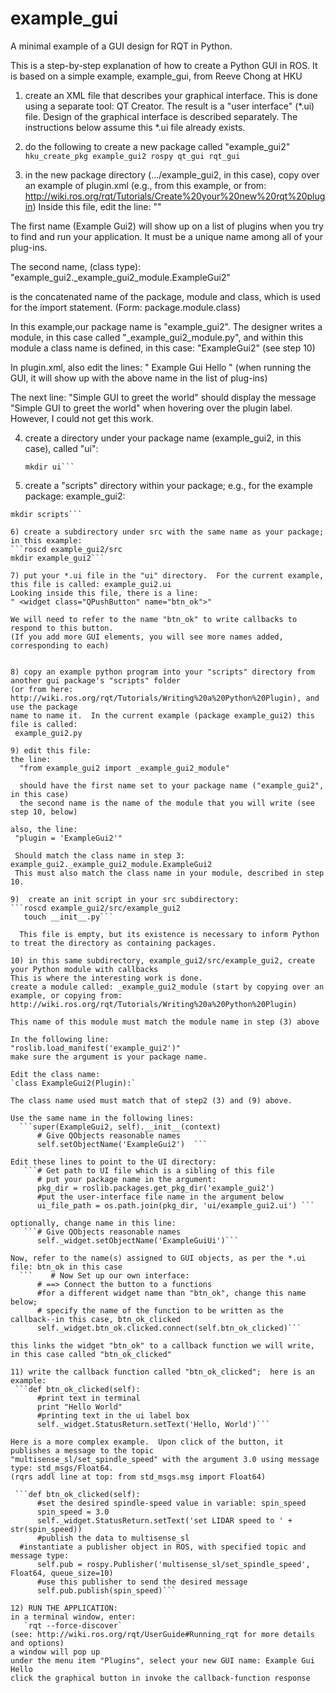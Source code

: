 # example_gui

A minimal example of a GUI design for RQT in Python.  

This is a step-by-step explanation of how to create a Python GUI in ROS.
It is based on a simple example, example_gui, from Reeve Chong at HKU

1) create an XML file that describes your graphical interface.  This is done using a separate tool:
QT Creator.  The result is a "user interface" (*.ui) file.  Design of the graphical interface is
described separately.  The instructions below assume this *.ui file already exists.


2) do the following to create a new package called "example_gui2"
  `hku_create_pkg example_gui2 rospy qt_gui rqt_gui`


3)  in the new package directory (.../example_gui2, in this case), copy over an example of
  plugin.xml (e.g., from this example, or from:  http://wiki.ros.org/rqt/Tutorials/Create%20your%20new%20rqt%20plugin)
  Inside this file, edit the line:
 "<class name="Example Gui2" type="example_gui2._example_gui2_module.ExampleGui2" base_class_type="rqt_gui_py::Plugin">"
 
The first name (Example Gui2) will show up on a list of plugins when you try to find and run your application.  It must be
a unique name among all of your plug-ins.  


The second name, (class type):
  "example_gui2._example_gui2_module.ExampleGui2"

is the concatenated name of the package, module and class, 
which is used for the import statement. (Form: package.module.class) 

In this example,our package name is "example_gui2".  The designer writes a module, in this case called
"_example_gui2_module.py", and within this module a class name is defined, in this case:  "ExampleGui2" (see step 10)

In plugin.xml, also edit the lines:
     " <label>Example Gui Hello</label>  "
  (when running the GUI, it will show up with the above name in the list of plug-ins)

The next line:
      "<statustip>Simple GUI to greet the world</statustip>"
should display the message "Simple GUI to greet the world" when hovering over the plugin label.  However, I could
not get this work.


4) create a directory under your package name (example_gui2, in this case), called "ui":
   ```roscd example_gui2
   mkdir ui```

5) create a "scripts" directory within your package; e.g., for the example package: example_gui2:
  ```roscd example_gui2
  mkdir scripts```

6) create a subdirectory under src with the same name as your package; in this example:
  ```roscd example_gui2/src
  mkdir example_gui2```

7) put your *.ui file in the "ui" directory.  For the current example, this file is called: example_gui2.ui
  Looking inside this file, there is a line:
" <widget class="QPushButton" name="btn_ok">"

 We will need to refer to the name "btn_ok" to write callbacks to respond to this button.
(If you add more GUI elements, you will see more names added, corresponding to each)


8) copy an example python program into your "scripts" directory from another gui package's "scripts" folder
(or from here: http://wiki.ros.org/rqt/Tutorials/Writing%20a%20Python%20Plugin), and use the package 
name to name it.  In the current example (package example_gui2) this file is called:
   example_gui2.py
   
9) edit this file: 
  the line:
    "from example_gui2 import _example_gui2_module"

    should have the first name set to your package name ("example_gui2", in this case) 
    the second name is the name of the module that you will write (see step 10, below)

  also, the line:   
   "plugin = 'ExampleGui2'"

   Should match the class name in step 3: example_gui2._example_gui2_module.ExampleGui2
   This must also match the class name in your module, described in step 10.

9)  create an init script in your src subdirectory:
  ```roscd example_gui2/src/example_gui2
     touch __init__.py```

    This file is empty, but its existence is necessary to inform Python to treat the directory as containing packages.

10) in this same subdirectory, example_gui2/src/example_gui2, create your Python module with callbacks
  This is where the interesting work is done.
  create a module called: _example_gui2_module (start by copying over an example, or copying from:
  http://wiki.ros.org/rqt/Tutorials/Writing%20a%20Python%20Plugin)

  This name of this module must match the module name in step (3) above

In the following line:
  "roslib.load_manifest('example_gui2')"
make sure the argument is your package name.

Edit the class name:
  `class ExampleGui2(Plugin):`

The class name used must match that of step2 (3) and (9) above.

Use the same name in the following lines:
    ```super(ExampleGui2, self).__init__(context)
        # Give QObjects reasonable names
        self.setObjectName('ExampleGui2')  ```

Edit these lines to point to the UI directory:
     ```# Get path to UI file which is a sibling of this file   
        # put your package name in the argument:     
        pkg_dir = roslib.packages.get_pkg_dir('example_gui2')
        #put the user-interface file name in the argument below
        ui_file_path = os.path.join(pkg_dir, 'ui/example_gui2.ui') ```

optionally, change name in this line:
     ```# Give QObjects reasonable names
        self._widget.setObjectName('ExampleGuiUi')```

Now, refer to the name(s) assigned to GUI objects, as per the *.ui file: btn_ok in this case
    ```    # Now Set up our own interface:
        # ==> Connect the button to a functions
        #for a different widget name than "btn_ok", change this name below;
        # specify the name of the function to be written as the callback--in this case, btn_ok_clicked
        self._widget.btn_ok.clicked.connect(self.btn_ok_clicked)```

 this links the widget "btn_ok" to a callback function we will write, in this case called "btn_ok_clicked"

11) write the callback function called "btn_ok_clicked";  here is an example:
   ```def btn_ok_clicked(self):
        #print text in terminal
        print "Hello World"
        #printing text in the ui label box
        self._widget.StatusReturn.setText('Hello, World')```

  Here is a more complex example.  Upon click of the button, it publishes a message to the topic 
"multisense_sl/set_spindle_speed" with the argument 3.0 using message type: std_msgs/Float64.
(rqrs addl line at top: from std_msgs.msg import Float64)

   ```def btn_ok_clicked(self):
        #set the desired spindle-speed value in variable: spin_speed
        spin_speed = 3.0
        self._widget.StatusReturn.setText('set LIDAR speed to ' + str(spin_speed))
        #publish the data to multisense_sl
	#instantiate a publisher object in ROS, with specified topic and message type:        
        self.pub = rospy.Publisher('multisense_sl/set_spindle_speed', Float64, queue_size=10)  
        #use this publisher to send the desired message    
        self.pub.publish(spin_speed)```

12) RUN THE APPLICATION:
  in a terminal window, enter:
     `rqt --force-discover`
  (see: http://wiki.ros.org/rqt/UserGuide#Running_rqt for more details and options)
  a window will pop up 
  under the menu item "Plugins", select your new GUI name: Example Gui Hello
  click the graphical button in invoke the callback-function response
   









    
